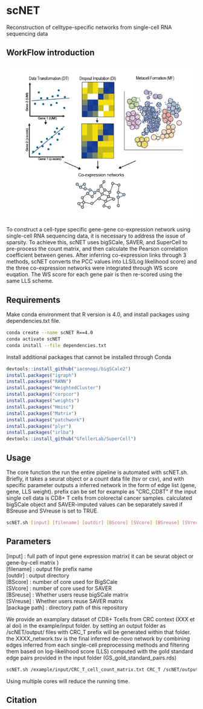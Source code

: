 # scNET

Reconstruction of celltype-specific networks from single-cell RNA sequencing data
## WorkFlow introduction
![](image/introduction.png)


To construct a cell-type specific gene-gene co-expression network using single-cell RNA sequencing data, it is necessary to address the issue of sparsity. To achieve this, scNET uses bigSCale, SAVER, and SuperCell to pre-process the count matrix, and then calculate the Pearson correlation coefficient between genes. After inferring co-expression links through 3 methods, scNET converts the PCC values into LLS(Log likelihood score) and the three co-expression networks were integrated through WS score euqation. The WS score for each gene pair is then re-scored using the same LLS scheme.

## Requirements
Make conda environment that R version is 4.0, and install packages using dependencies.txt file.
```bash
conda create --name scNET R==4.0
conda activate scNET
conda install --file dependencies.txt
```
Install additional packages that cannot be installed through Conda
```R
devtools::install_github("iaconogi/bigSCale2")
install.packages("igraph")
install.packages("RANN")
install.packages("WeightedCluster")
install.packages("corpcor")
install.packages("weights")
install.packages("Hmisc")
install.packages("Matrix")
install.packages("patchwork")
install.packages("plyr")
install.packages("irlba")
devtools::install_github("GfellerLab/SuperCell")
```
## Usage
The core function the run the entire pipeline is automated with scNET.sh. Briefly, it takes a seurat object or a count data file (tsv or csv), and with specific parameter outputs a inferred network in the form of edge list (gene, gene, LLS weight). prefix can be set for example as "CRC_CD8T" if the input single cell data is CD8+ T cells from colorectal cancer samples. calculated bigSCale object and SAVER-imputed values can be separately saved if BSreuse and SVreuse is set to TRUE.
```bash
scNET.sh [input] [filename] [outdir] [BScore] [SVcore] [BSreuse] [SVreuse] [package path]
```
## Parameters
[input] : full path of input gene expression matrix( it can be seurat object or gene-by-cell matrix )<br/>
[filename] : output file prefix name<br/>
[outdir] : output directory<br/>
[BScore] : number of core used for BigSCale<br/>
[SVcore] : number of core used for SAVER<br/>
[BSreuse] : Whether users reuse bigSCale matrix<br/>
[SVreuse] : Whether users reuse SAVER matrix<br/>
[package path] : directory path of this repository<br/>

We provide an examplary dataset of CD8+ Tcells from CRC context (XXX et al doi) in the example/input folder. by setting an output folder as /scNET/output/ files with CRC_T prefix will be generated within that folder. the XXXX_network.tsv is the final inferred de-novo network by combining edges inferred from each single-cell preprocessing methods and filtering them based on log-likelihood score (LLS) computed with the gold standard edge pairs provided in the input folder (GS_gold_standard_pairs.rds)

```bash
scNET.sh /example/input/CRC_T_cell_count_matrix.txt CRC_T /scNET/output/ 10 10 F F /scNET/
```
Using multiple cores will reduce the running time.

## Citation
